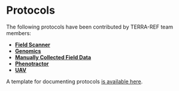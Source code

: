 # Protocols

The following protocols have been contributed by TERRA-REF team members:
- **[Field Scanner](../user/protocols-field-scanner.md)**
- **[Genomics](../user/protocols-genomics.md)**
- **[Manually Collected Field Data](../user/protocols-manual.md)**
- **[Phenotractor](../user/protocols-tractor.md)**
- **[UAV](../user/protocols-UAV.md)**

A template for documenting protocols [is available here](../user/protocol_template.md).


